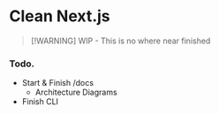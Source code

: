 # Clean Next.js

> [!WARNING] WIP - This is no where near finished

### Todo.

- Start & Finish /docs
    - Architecture Diagrams 
- Finish CLI 